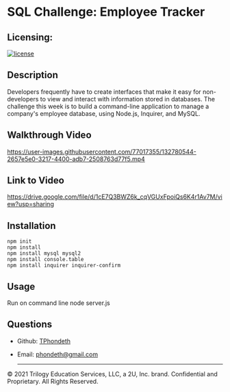 
# SQL Challenge: Employee Tracker

## Licensing:
[![license](https://img.shields.io/badge/license-MIT-brightgreen)](https://shields.io)
  
## Description
Developers frequently have to create interfaces that make it easy for non-developers to view and interact with information stored in databases. The challenge this week is to build a command-line application to manage a company's employee database, using Node.js, Inquirer, and MySQL.
  
## Walkthrough Video
https://user-images.githubusercontent.com/77017355/132780544-2657e5e0-3217-4400-adb7-2508763d77f5.mp4
  
## Link to Video
https://drive.google.com/file/d/1cE7Q3BWZ6k_cqVGUxFpoiQs6K4r1Av7M/view?usp=sharing

## Installation
    npm init
    npm install
    npm install mysql mysql2
    npm install console.table
    npm install inquirer inquirer-confirm
    
    

## Usage
Run on command line node server.js

  
## Questions
- Github: [TPhondeth](https://github.com/TPhondeth)
- Email: phondeth@gmail.com
  
  ----
© 2021 Trilogy Education Services, LLC, a 2U, Inc. brand. Confidential and Proprietary. All Rights Reserved.
